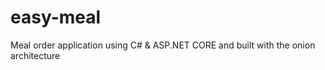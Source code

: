# easy-meal
Meal order application using C# &amp; ASP.NET CORE and built with the onion architecture
